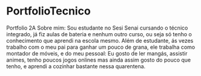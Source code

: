 # PortfolioTecnico
Portfolio 2A
Sobre mim: Sou estudante no Sesi Senai cursando o técnico integrado, já fiz aulas de bateria e nenhum outro curso, ou seja só tenho o conhecimento que aprendi na escola mesmo. Além de estudante, ás vezes trabalho com o meu pai para ganhar um pouco de grana, ele trabalha como montador de móveis, e do meu pessoal: Eu gosto de ler mangás, assistir animes, tenho poucos jogos onlines mas ainda assim gosto do pouco que tenho, e aprendi a cozinhar bastante nessa quarentena.
